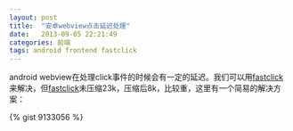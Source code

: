 ```yaml
---
layout: post
title:  "安卓webview点击延迟处理"
date:   2013-09-05 22:21:49
categories: 前端
tags: android frontend fastclick
---
```



android webview在处理click事件的时候会有一定的延迟。我们可以用[fastclick](http://ftlabs.github.io/fastclick/)来解决，但[fastclick](http://ftlabs.github.io/fastclick/)未压缩23k，压缩后8k，比较重，这里有一个简易的解决方案：

{% gist 9133056 %}
